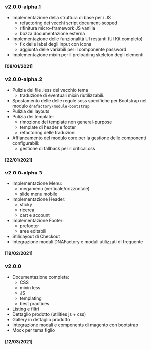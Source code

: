 ### v2.0.0-alpha.1
- Implementazione della struttura di base per i JS 
  + refactoring dei vecchi script document-scoped
  + rifinitura micro-framework JS vanilla
  + bozza documentazione esterna 
- Implementazione delle funzionalità UI restanti (UI Kit completo)
  + fix delle label degli input con icona
  + aggiunta delle variabili per il componente password
- Implementazione mixin per il preloading skeleton degli elementi

#### [08/01/2021]

### v2.0.0-alpha.2
- Pulizia dei file .less del vecchio tema
  + traduzione di eventuali mixin riutilizzabili.
- Spostamento delle delle regole scss specifiche per Bootstrap nel modulo `dnafactory/module-bootstrap`
- Pulizia dei layouts
- Pulizia dei template:
  + rimozione dei template non general-purpose
  + template di header e footer
  + refactoring delle traduzioni
- Affiancamento del modulo core per la gestione delle componenti configurabili:
  + gestione di fallback per il critical.css
    
#### [22/01/2021]


### v2.0.0-alpha.3
- Implementazione Menu:
  + megamenu (verticale/orizzontale)
  + slide menu mobile
- Implementazione Header:
  + sticky
  + ricerca 
  + cart e account
- Implementazione Footer:
  + prefooter
  + aree editabili
- Stili/layout di Checkout
- Integrazione moduli DNAFactory e moduli utilizzati di frequente

#### [19/02/2021]

### v2.0.0
- Documentazione completa:
  + CSS
  + mixin less
  + JS
  + templating
  + best practices
- Listing e filtri
- Dettaglio prodotto (utilities js + css)
- Gallery in dettaglio prodotto
- Integrazione modali e components di magento con bootstrap
- Mock per tema figlio

#### [12/03/2021]